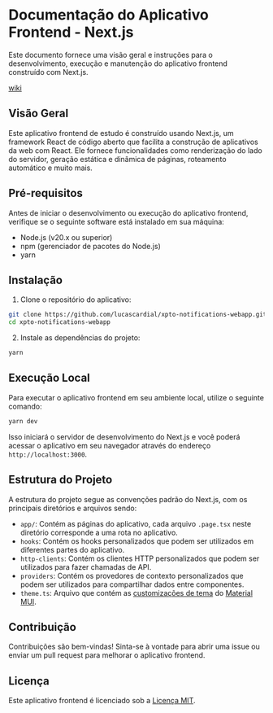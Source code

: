 # Documentação do Aplicativo Frontend - Next.js

Este documento fornece uma visão geral e instruções para o desenvolvimento, execução e manutenção do aplicativo frontend construído com Next.js.

[wiki](https://github.com/lucascardial/xpto-notifications-webapp/wiki/1.-Home)

## Visão Geral

Este aplicativo frontend de estudo é construído usando Next.js, um framework React de código aberto que facilita a construção de aplicativos da web com React. Ele fornece funcionalidades como renderização do lado do servidor, geração estática e dinâmica de páginas, roteamento automático e muito mais.

## Pré-requisitos

Antes de iniciar o desenvolvimento ou execução do aplicativo frontend, verifique se o seguinte software está instalado em sua máquina:

- Node.js (v20.x ou superior)
- npm (gerenciador de pacotes do Node.js)
- yarn

## Instalação

1. Clone o repositório do aplicativo:

```bash
git clone https://github.com/lucascardial/xpto-notifications-webapp.git
cd xpto-notifications-webapp
```

2. Instale as dependências do projeto:

```bash
yarn
```

## Execução Local

Para executar o aplicativo frontend em seu ambiente local, utilize o seguinte comando:

```bash
yarn dev
```

Isso iniciará o servidor de desenvolvimento do Next.js e você poderá acessar o aplicativo em seu navegador através do endereço `http://localhost:3000`.

## Estrutura do Projeto

A estrutura do projeto segue as convenções padrão do Next.js, com os principais diretórios e arquivos sendo:

- `app/`: Contém as páginas do aplicativo, cada arquivo `.page.tsx` neste diretório corresponde a uma rota no aplicativo.
- `hooks`: Contém os hooks personalizados que podem ser utilizados em diferentes partes do aplicativo.
- `http-clients`: Contém os clientes HTTP personalizados que podem ser utilizados para fazer chamadas de API.
- `providers`: Contém os provedores de contexto personalizados que podem ser utilizados para compartilhar dados entre componentes.
- `theme.ts`: Arquivo que contém as [customizações de tema](https://mui.com/material-ui/customization/theming/) do [Material MUI](https://mui.com/material-ui/).


## Contribuição

Contribuições são bem-vindas! Sinta-se à vontade para abrir uma issue ou enviar um pull request para melhorar o aplicativo frontend.

## Licença

Este aplicativo frontend é licenciado sob a [Licença MIT](https://pt.wikipedia.org/wiki/Licen%C3%A7a_MIT).
